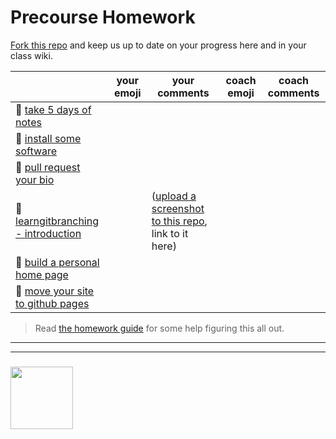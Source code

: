 # Precourse Homework

[Fork this repo](https://help.github.com/en/articles/fork-a-repo) and keep us up to date on your progress here and in your class wiki.

| | your emoji | your comments | coach emoji | coach comments |
| --- | --- | --- | --- | --- |
| :egg: [take 5 days of notes](./notes.md) | | | | |
| :egg: [install some software](https://github.com/be-hacking-hyf/precourse/blob/master/5-dev-environment.md)  | | | | |
| :hatching_chick: [pull request your bio](https://github.com/HackYourFutureBEHomework/class-6/tree/master/student-bios) | | | | |
| :hatched_chick: [learngitbranching - introduction](http://learngitbranching.js.org/)  | | ([upload a screenshot to this repo](http://blog.davidebbo.com/2014/11/using-issues-for-github-pages-screenshots.html), link to it here) | | |
| :hatched_chick: [build a personal home page](https://glitch.com) 
| :hatched_chick: [move your site to github pages](http://jmcglone.com/guides/github-pages/)

> Read [the homework guide](https://github.com/be-hacking-hyf/homework-checkoff-tables) for some help figuring this all out.

___
___
### <a href="https://hackyourfuture.be" target="_blank"><img src="https://pbs.twimg.com/profile_images/984474625009741824/Bs_qKx6-_400x400.jpg" width="100" height="100"></img></a>
